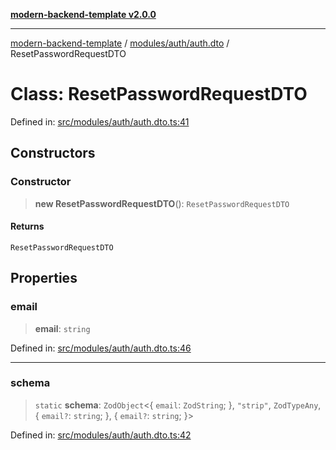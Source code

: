 [**modern-backend-template v2.0.0**](../../../../README.md)

***

[modern-backend-template](../../../../modules.md) / [modules/auth/auth.dto](../README.md) / ResetPasswordRequestDTO

# Class: ResetPasswordRequestDTO

Defined in: [src/modules/auth/auth.dto.ts:41](https://github.com/maemreyo/saas-4cus-nodejs/blob/2a5b3f3aa11335dfa561e80e1feabb8e6084261e/src/modules/auth/auth.dto.ts#L41)

## Constructors

### Constructor

> **new ResetPasswordRequestDTO**(): `ResetPasswordRequestDTO`

#### Returns

`ResetPasswordRequestDTO`

## Properties

### email

> **email**: `string`

Defined in: [src/modules/auth/auth.dto.ts:46](https://github.com/maemreyo/saas-4cus-nodejs/blob/2a5b3f3aa11335dfa561e80e1feabb8e6084261e/src/modules/auth/auth.dto.ts#L46)

***

### schema

> `static` **schema**: `ZodObject`\<\{ `email`: `ZodString`; \}, `"strip"`, `ZodTypeAny`, \{ `email?`: `string`; \}, \{ `email?`: `string`; \}\>

Defined in: [src/modules/auth/auth.dto.ts:42](https://github.com/maemreyo/saas-4cus-nodejs/blob/2a5b3f3aa11335dfa561e80e1feabb8e6084261e/src/modules/auth/auth.dto.ts#L42)
